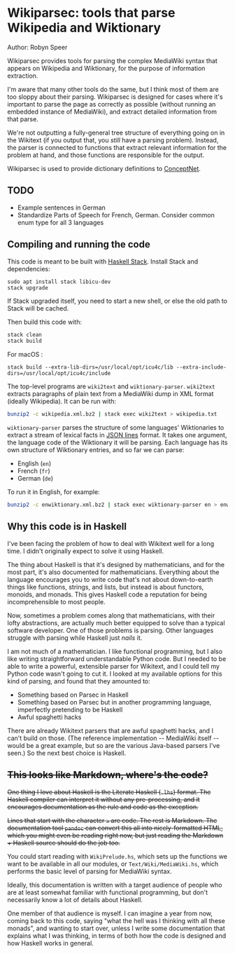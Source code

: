 Wikiparsec: tools that parse Wikipedia and Wiktionary
=====================================================

Author: Robyn Speer

Wikiparsec provides tools for parsing the complex MediaWiki
syntax that appears on Wikipedia and Wiktionary, for the purpose of information
extraction.

I'm aware that many other tools do the same, but I think most of them are too
sloppy about their parsing. Wikiparsec is designed for cases where it's
important to parse the page as correctly as possible (without running an embedded
instance of MediaWiki), and extract detailed information from that parse.

We're not outputting a fully-general tree structure of everything going on in
the Wikitext (if you output that, you *still* have a parsing problem). Instead,
the parser is connected to functions that extract relevant information for the
problem at hand, and those functions are responsible for the output.

Wikiparsec is used to provide dictionary definitions to
[ConceptNet](http://conceptnet.io).


TODO 
------------------------------

- Example sentences in German
- Standardize Parts of Speech for French, German. Consider common enum type for all 3 languages

Compiling and running the code
------------------------------

This code is meant to be built with [Haskell Stack][stack]. Install Stack and
dependencies:

```
sudo apt install stack libicu-dev
stack upgrade
```

If Stack upgraded itself, you need to start a new shell, or else the old path
to Stack will be cached.

Then build this code with:

```sh
stack clean
stack build
```
For macOS :
```
stack build --extra-lib-dirs=/usr/local/opt/icu4c/lib --extra-include-dirs=/usr/local/opt/icu4c/include
```
[stack]: https://github.com/commercialhaskell/stack

The top-level programs are `wiki2text` and `wiktionary-parser`. `wiki2text`
extracts paragraphs of plain text from a MediaWiki dump in XML format
(ideally Wikipedia). It can be run with:

```sh
bunzip2 -c wikipedia.xml.bz2 | stack exec wiki2text > wikipedia.txt
```

`wiktionary-parser` parses the structure of some languages' Wiktionaries to
extract a stream of lexical facts in [JSON lines](http://jsonlines.org/) format.
It takes one argument, the language code of the Wiktionary it will be parsing.
Each language has its own structure of Wiktionary entries, and so far we
can parse:

- English (`en`)
- French (`fr`)
- German (`de`)

To run it in English, for example:

```sh
bunzip2 -c enwiktionary.xml.bz2 | stack exec wiktionary-parser en > enwiktionary.jsonl
```


Why this code is in Haskell
---------------------------

I've been facing the problem of how to deal with Wikitext well for a long time.
I didn't originally expect to solve it using Haskell.

The thing about Haskell is that it's designed by mathematicians, and for the
most part, it's also documented for mathematicians. Everything about the language
encourages you to write code that's not about down-to-earth things like functions,
strings, and lists, but instead is about functors, monoids, and monads. This gives
Haskell code a reputation for being incomprehensible to most people.

Now, sometimes a problem comes along that mathematicians, with their lofty
abstractions, are actually much better equipped to solve than a typical
software developer. One of those problems is parsing. Other languages struggle
with parsing while Haskell just *nails* it.

I am not much of a mathematician. I like functional programming, but I also
like writing straightforward understandable Python code.  But I needed to be
able to write a powerful, extensible parser for Wikitext, and I could tell my
Python code wasn't going to cut it. I looked at my available options for this
kind of parsing, and found that they amounted to:

- Something based on Parsec in Haskell
- Something based on Parsec but in another programming language, imperfectly
  pretending to be Haskell
- Awful spaghetti hacks

There are already Wikitext parsers that are awful spaghetti hacks, and I can't
build on those. (The reference implementation -- MediaWiki itself -- would be a
great example, but so are the various Java-based parsers I've seen.) So the
next best choice is Haskell.

~~This looks like Markdown, where's the code?~~
-------------------------------------------

~~One thing I love about Haskell is the Literate Haskell (`.lhs`) format. The
Haskell compiler can interpret it without any pre-processing, and it encourages
documentation as the rule and code as the exception.~~

~~Lines that start with the character `>` are code. The rest is Markdown. The
documentation tool `pandoc` can convert this all into nicely-formatted HTML,
which you might even be reading right now, but just reading the Markdown +
Haskell source should do the job too.~~

You could start reading with `WikiPrelude.hs`, which sets up the functions
we want to be available in all our modules, or `Text/Wiki/MediaWiki.hs`,
which performs the basic level of parsing for MediaWiki syntax.

Ideally, this documentation is written with a target audience of people who
are at least somewhat familiar with functional programming, but don't
necessarily know a lot of details about Haskell.

One member of that audience is myself. I can imagine a year from now, coming
back to this code, saying "what the hell was I thinking with all these monads",
and wanting to start over, unless I write some documentation that explains what
I was thinking, in terms of both how the code is designed and how Haskell works
in general.

